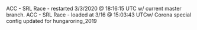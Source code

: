 ACC - SRL Race - restarted 3/3/2020 @ 18:16:15 UTC w/ current master branch. 
ACC - SRL Race - loaded at 3/16 @ 15:03:43 UTCw/ Corona special config updated for hungaroring_2019
